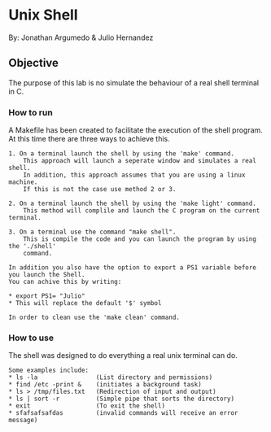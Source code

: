 # Unix Shell
By: Jonathan Argumedo & Julio Hernandez

## Objective

The purpose of this lab is no simulate the behaviour of a real shell terminal in C.

### How to run

A Makefile has been created to facilitate the execution of the shell program. At this time there 
are three ways to achieve this.

```
1. On a terminal launch the shell by using the 'make' command.
    This approach will launch a seperate window and simulates a real shell.
    In addition, this approach assumes that you are using a linux machine.
    If this is not the case use method 2 or 3.

2. On a terminal launch the shell by using the 'make light' command.
    This method will complile and launch the C program on the current terminal.

3. On a terminal use the command "make shell".
    This is compile the code and you can launch the program by using the './shell'
    command.

In addition you also have the option to export a PS1 variable before you launch the Shell.
You can achive this by writing:

* export PS1= "Julio"
* This will replace the default '$' symbol

In order to clean use the 'make clean' command.
```

### How to use
The shell was designed to do everything a real unix terminal can do.

```
Some examples include:
* ls -la                (List directory and permissions)
* find /etc -print &    (initiates a background task)
* ls > /tmp/files.txt   (Redirection of input and output)
* ls | sort -r          (Simple pipe that sorts the directory)
* exit                  (To exit the shell)
* sfafsafsafdas         (invalid commands will receive an error message)
```


